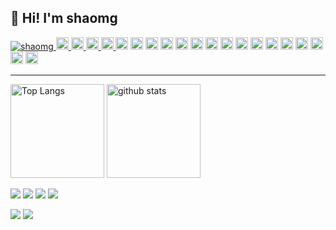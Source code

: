 ## 👋 Hi! I'm shaomg

<p> 
  <a href="https://komarev.com/ghpvc/?username=shaomg">
    <img src="https://komarev.com/ghpvc/?username=shaomg" alt="shaomg" />
  </a>
  <a href="http://twitter.com/Seiriryu">
    <img height="20" src="https://img.shields.io/twitter/follow/Seiriryu?label=Twitter&logo=twitter&style=flat" />
  </a>
  <a href="https://github.com/shaomg">
    <img height="20" src="https://img.shields.io/github/followers/shaomg?label=follow&logo=github&style=flat" />
  </a>

  <a href="http://qiita.com/minggeshao">
    <img height="20" src="https://qiita-badge.apiapi.app/s/minggeshao/contributions.svg" />
  </a>
  <a href="http://qiita.com/minggeshao">
    <img height="20" src="https://qiita-badge.apiapi.app/s/minggeshao/posts.svg" />
  </a>
  
  <!-- Label -->
  <img height="20" src="https://img.shields.io/badge/-Amazon%20AWS-232F3E.svg?logo=amazon-aws&style=flat" />
  <img height="20" src="https://img.shields.io/badge/-Salesforce-fff?style=flat&logo=Salesforce" />
  <img height="20" src="https://img.shields.io/badge/-git-181717.svg?logo=git&style=flat" />
  <img height="20" src="https://img.shields.io/badge/-GitHub-181717.svg?logo=github&style=flat" />
  <img height="20" src="https://img.shields.io/badge/-Windows-0078D6.svg?logo=windows&style=flat" />
  <img height="20" src="https://img.shields.io/badge/-Nodejs-43853d?style=flat&logo=Node.js&logoColor=white" />
  <img height="20" src="https://img.shields.io/badge/-JavaScript-e5cd0c?style=flat&logo=JavaScript&logoColor=000" />
  <img height="20" src="https://img.shields.io/badge/-React-555.svg?logo=react&style=flat" />
  <img height="20" src="https://img.shields.io/badge/-Vue-555.svg?logo=vue.js&style=flat" />
  <img height="20" src="https://img.shields.io/badge/-HTML5-333.svg?logo=html5&style=flat" />
  <img height="20" src="https://img.shields.io/badge/-CSS3-1572B6.svg?logo=css3&style=flat" />
  <img height="20" src="https://img.shields.io/badge/-Python-F9DC3E.svg?logo=python&style=flat" />
  <img height="20" src="https://img.shields.io/badge/-Github_Actions-fff?style=flat&logo=github-actions" />
  <img height="20" src="https://img.shields.io/badge/-blogger-fff?style=flat&logo=blogger" />
  <img height="20" src="https://img.shields.io/badge/-Bilibili-fff?style=flat&logo=Bilibili" />
  <img height="20" src="https://img.shields.io/badge/-youtube-red?style=flat&logo=youtube" />

</p>

---

<p align="left"> 
  <img alt="Top Langs" height="150px" src="https://github-readme-stats.vercel.app/api/top-langs/?username=shaomg&layout=compact&count_private=true&show_icons=true&show_icons=true&theme=onedark" />
  <img alt="github stats" height="150px" src="https://github-readme-stats.vercel.app/api?username=shaomg&count_private=true&show_icons=true&show_icons=true&theme=onedark" />
</p>

[![](https://github-profile-trophy.vercel.app/?username=shaomg&theme=gruvbox)](https://github.com/ryo-ma/github-profile-trophy)
[![](https://raw.githubusercontent.com/shaomg/shaomg/master/profile-summary-card-output/dracula/0-profile-details.svg)](https://github.com/vn7n24fzkq/github-profile-summary-cards)
[![](https://raw.githubusercontent.com/shaomg/shaomg/master/profile-summary-card-output/dracula/1-repos-per-language.svg)](https://github.com/vn7n24fzkq/github-profile-summary-cards)
[![](https://raw.githubusercontent.com/shaomg/shaomg/master/profile-summary-card-output/dracula/2-most-commit-language.svg)](https://github.com/vn7n24fzkq/github-profile-summary-cards)

[![](https://activity-graph.herokuapp.com/graph?username=shaomg&theme=github)](https://activity-graph.herokuapp.com/graph?username=shaomg&theme=github)
[![](https://github-readme-streak-stats.herokuapp.com/?user=shaomg&theme=dark)](https://github-readme-streak-stats.herokuapp.com/?user=shaomg&theme=dark)

